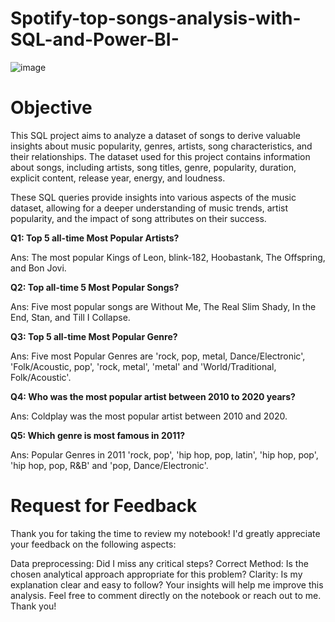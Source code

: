 # Spotify-top-songs-analysis-with-SQL-and-Power-BI-

![image](https://github.com/Shifanaaz125/Spotify-top-songs-analysis-with-SQL-and-Power-BI-/assets/120267469/837284ff-db2d-40eb-a9c7-5116da2811d7)


# Objective
This SQL project aims to analyze a dataset of songs to derive valuable insights about music popularity, genres, artists, song characteristics, and their relationships. The dataset used for this project contains information about songs, including artists, song titles, genre, popularity, duration, explicit content, release year, energy, and loudness.

These SQL queries provide insights into various aspects of the music dataset, allowing for a deeper understanding of music trends, artist popularity, and the impact of song attributes on their success.

 **Q1: Top 5 all-time  Most Popular Artists?** 
 
 Ans: The most popular Kings of Leon, blink-182, Hoobastank, The Offspring, and Bon Jovi.

 **Q2: Top all-time 5 Most Popular Songs?**
 
 Ans: Five most popular songs are Without Me, The Real Slim Shady, In the End, Stan,  and Till I Collapse.
 
 **Q3: Top 5 all-time Most Popular Genre?**

 Ans: Five most Popular Genres are 'rock, pop, metal, Dance/Electronic', 'Folk/Acoustic, pop', 'rock, metal', 'metal' and 'World/Traditional, Folk/Acoustic'. 

 **Q4: Who was the most popular artist between 2010 to 2020 years?**

 Ans: Coldplay was the most popular artist between 2010 and 2020.

 **Q5: Which genre is most famous in 2011?**

 Ans: Popular Genres in 2011 'rock, pop', 'hip hop, pop, latin', 'hip hop, pop', 'hip hop, pop, R&B' and 'pop, Dance/Electronic'.


# Request for Feedback
Thank you for taking the time to review my notebook! I'd greatly appreciate your feedback on the following aspects:

Data preprocessing: Did I miss any critical steps?
Correct Method: Is the chosen analytical approach appropriate for this problem?
Clarity: Is my explanation clear and easy to follow?
Your insights will help me improve this analysis. Feel free to comment directly on the notebook or reach out to me. Thank you!
